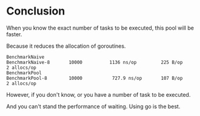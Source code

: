 # Conclusion

When you know the exact number of tasks to be executed, this pool will be faster.

Because it reduces the allocation of goroutines.

```
BenchmarkNaive
BenchmarkNaive-8   	   10000	      1136 ns/op	     225 B/op	       2 allocs/op
BenchmarkPool
BenchmarkPool-8    	   10000	       727.9 ns/op	     107 B/op	       2 allocs/op
```

However, if you don't know, or you have a number of task to be executed.

And you can't stand the performance of waiting. Using go is the best.

```

```